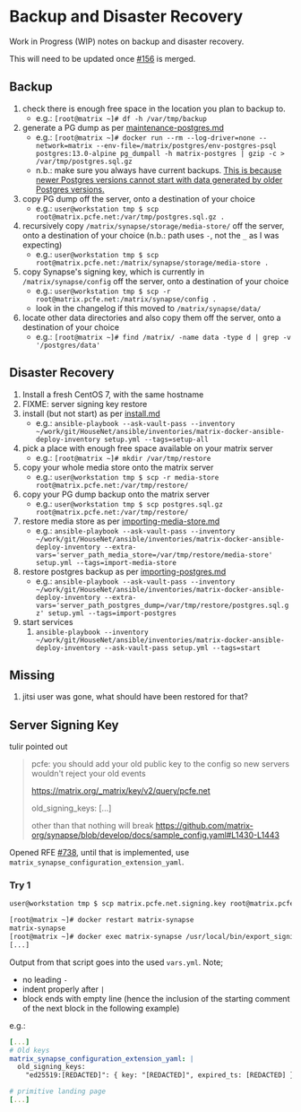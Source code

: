 # Backup and Disaster Recovery

Work in Progress (WIP) notes on backup and disaster recovery.

This will need to be updated once [#156](https://github.com/spantaleev/matrix-docker-ansible-deploy/pull/516) is merged.

## Backup

1. check there is enough free space in the location you plan to backup to.
    * e.g.: `[root@matrix ~]# df -h /var/tmp/backup`
1. generate a PG dump as per  [maintenance-postgres.md](maintenance-postgres.md)
    * e.g.: `[root@matrix ~]# docker run --rm --log-driver=none --network=matrix --env-file=/matrix/postgres/env-postgres-psql postgres:13.0-alpine pg_dumpall -h matrix-postgres | gzip -c > /var/tmp/postgres.sql.gz`
    * n.b.: make sure you always have current backups. [This is because newer Postgres versions cannot start with data generated by older Postgres versions.](maintenance-postgres.md#upgrading-postgresql)
1. copy PG dump off the server, onto a destination of your choice
    * e.g.: `user@workstation tmp $ scp root@matrix.pcfe.net:/var/tmp/postgres.sql.gz .`
1. recursively copy `/matrix/synapse/storage/media-store/` off the server, onto a destination of your choice (n.b.: path uses `-`, not the `_` as I was expecting)
    * e.g.: `user@workstation tmp $ scp root@matrix.pcfe.net:/matrix/synapse/storage/media-store .`
1. copy Synapse's signing key, which is currently in `/matrix/synapse/config` off the server, onto a destination of your choice
    * e.g.: `user@workstation tmp $ scp -r root@matrix.pcfe.net:/matrix/synapse/config .`
    * look in the changelog if this moved to `/matrix/synapse/data/`
1. locate other data directories and also copy them off the server, onto a destination of your choice
    * e.g.: `[root@matrix ~]# find /matrix/ -name data -type d | grep -v '/postgres/data'`

## Disaster Recovery

1. Install a fresh CentOS 7, with the same hostname
1. FIXME: server signing key restore
1. install (but not start) as per [install.md](install.md)
    * e.g.: `ansible-playbook --ask-vault-pass --inventory ~/work/git/HouseNet/ansible/inventories/matrix-docker-ansible-deploy-inventory setup.yml --tags=setup-all`
1. pick a place with enough free space available on your matrix server
    * e.g.: `[root@matrix ~]# mkdir /var/tmp/restore`
1. copy your whole media store onto the matrix server
    * e.g.: `user@workstation tmp $ scp -r media-store root@matrix.pcfe.net:/var/tmp/restore/`
1. copy your PG dump backup onto the matrix server
    * e.g.: `user@workstation tmp $ scp postgres.sql.gz root@matrix.pcfe.net:/var/tmp/restore/`
1. restore media store as per [importing-media-store.md](importing-media-store.md)
    * e.g.: `ansible-playbook --ask-vault-pass --inventory ~/work/git/HouseNet/ansible/inventories/matrix-docker-ansible-deploy-inventory --extra-vars='server_path_media_store=/var/tmp/restore/media-store' setup.yml --tags=import-media-store`
1. restore postgres backup as per [importing-postgres.md](importing-postgres.md)
    * e.g.: `ansible-playbook --ask-vault-pass --inventory ~/work/git/HouseNet/ansible/inventories/matrix-docker-ansible-deploy-inventory --extra-vars='server_path_postgres_dump=/var/tmp/restore/postgres.sql.gz' setup.yml --tags=import-postgres`
1. start services
    1. `ansible-playbook --inventory ~/work/git/HouseNet/ansible/inventories/matrix-docker-ansible-deploy-inventory --ask-vault-pass setup.yml --tags=start`

## Missing

1. jitsi user was gone, what should have been restored for that?

## Server Signing Key

tulir pointed out

> pcfe: you should add your old public key to the config so new servers wouldn't reject your old events
>
> https://matrix.org/_matrix/key/v2/query/pcfe.net
>
> old_signing_keys:
>[...]
>
> other than that nothing will break
https://github.com/matrix-org/synapse/blob/develop/docs/sample_config.yaml#L1430-L1443

Opened RFE [#738](https://github.com/spantaleev/matrix-docker-ansible-deploy/issues/738), until that is implemented, use `matrix_synapse_configuration_extension_yaml`.

### Try 1

```bash
user@workstation tmp $ scp matrix.pcfe.net.signing.key root@matrix.pcfe.net:/matrix/synapse/config/matrix.pcfe.net.old.signing.key
```

```bash
[root@matrix ~]# docker restart matrix-synapse
matrix-synapse
[root@matrix ~]# docker exec matrix-synapse /usr/local/bin/export_signing_key -x /data/matrix.pcfe.net.old.signing.key
[...]
```

Output from that script goes into the used `vars.yml`. Note;

* no leading `-`
* indent properly after `|`
* block ends with empty line (hence the inclusion of the starting comment of the next block in the following example)

e.g.:

```yaml
[...]
# Old keys
matrix_synapse_configuration_extension_yaml: |
  old_signing_keys:
    "ed25519:[REDACTED]": { key: "[REDACTED]", expired_ts: [REDACTED] }

# primitive landing page
[...]
```
